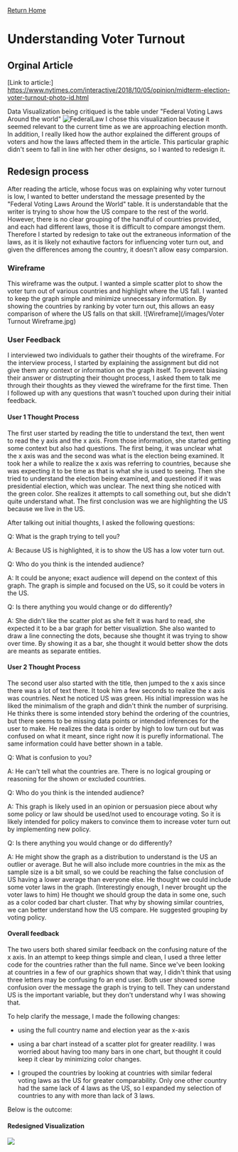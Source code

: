 [Return Home](/README.md)

# Understanding Voter Turnout
## Orginal Article
[Link to article:] https://www.nytimes.com/interactive/2018/10/05/opinion/midterm-election-voter-turnout-photo-id.html

Data Visualization being critiqued is the table under "Federal Voting Laws Around the world" 
![FederalLaw](/https://github.com/myc1230/Michelle-s-Viz-Portfolio/blob/master/Screen%20Shot%202020-07-22%20at%205.24.15%20PM.png)
I chose this visualization because it seemed relevant to the current time as we are approaching election month. In addition, I really liked how the author explained the different groups of voters and how the laws affected them in the article. This particular graphic didn't seem to fall in line with her other designs, so I wanted to redesign it. 
## Redesign process
After reading the article, whose focus was on explaining why voter turnout is low, I wanted to better understand the message presented by the "Federal Voting Laws Around the World" table. It is understandable that the writer is trying to show how the US compare to the rest of the world. However, there is no clear grouping of the handful of countries provided, and each had different laws, those it is difficult to compare amongst them. Therefore I started by redesign to take out the extraneous information of the laws, as it is likely not exhautive factors for influencing voter turn out, and given the differences among the country, it doesn't allow easy comparsion. 
### Wireframe 
This wireframe was the output. I wanted a simple scatter plot to show the voter turn out of various countries and highlight where the US fall. I wanted to keep the graph simple and minimize unnecessary information. By showing the countries by ranking by voter turn out, this allows an easy comparison of where the US falls on that skill. 
![Wireframe](/images/Voter Turnout Wireframe.jpg)
### User Feedback
I interviewed two individuals to gather their thoughts of the wireframe. For the interview process, I started by explaining the assignment but did not give them any context or information on the graph itself. To prevent biasing their answer or distrupting their thought process, I asked them to talk me through their thoughts as they viewed the wireframe for the first time.  Then I followed up with any questions that wasn't touched upon during their initial feedback. 

#### User 1 Thought Process
The first user started by reading the title to understand the text, then went to read the y axis and the x axis. 
From those information, she started getting some context but also had questions. The first being, it was unclear what the x axis was and the second was what is the election being examined. It took her a while to realize the x axis was referring to countries, because she was expecting it to be time as that is what she is used to seeing. Then she tried to understand the election being examined, and questioned if it was presidential election, which was unclear. 
The next thing she noticed with the green color. She realizes it attempts to call something out, but she didn't quite understand what. The first conclusion was we are highlighting the US because we live in the US. 



After talking out initial thoughts, I asked the following questions: 

Q: What is the graph trying to tell you? 

A: Because US is highlighted, it is to show the US has a low voter turn out. 

Q: Who do you think is the intended audience? 

A: It could be anyone; exact audience will depend on the context of this graph. The graph is simple and focused on the US, so it could be voters in the US. 

Q: Is there anything you would change or do differently? 

A: She didn't like the scatter plot as she felt it was hard to read, she expected it to be a bar graph for better visualiztion. She also wanted to draw a line connecting the dots, because she thought it was trying to show over time. By showing it as a bar, she thought it would better show the dots are meants as separate entities. 

#### User 2 Thought Process
The second user also started with the title, then jumped to the x axis since there was a lot of text there. It took him a few seconds to realize the x axis was countries. Next he noticed US was green. 
His initial impression was he liked the minimalism of the graph and didn't think the number of surprising. He thinks there is some intended story behind the ordering of the countries, but there seems to be missing data points or intended inferences for the user to make. He realizes the data is order by high to low turn out but was confused on what it meant, since right now it is purefly informational. The same information could have better shown in a table. 

Q: What is confusion to you? 

A: He can't tell what the countries are. There is no logical grouping or reasoning for the shown or excluded countries. 

Q: Who do you think is the intended audience? 

A: This graph is likely used in an opinion or persuasion piece about why some policy or law should be used/not used to encourage voting. So it is likely intended for policy makers to convince them to increase voter turn out by implementing new policy. 

Q: Is there anything you would change or do differently? 

A: He might show the graph as a distribution to understand is the US an outlier or average. But he will also include more countries in the mix as the sample size is a bit small, so we could be reaching the false conclusion of US having a lower average than everyone else. 
He thought we could include some voter laws in the graph. (Interestingly enough, I never brought up the voter laws to him)
He thought we should group the data in some one, such as a color coded bar chart cluster. That why by showing similar countries, we can better understand how the US compare. He suggested grouping by voting policy. 

#### Overall feedback
The two users both shared similar feedback on the confusing nature of the x axis. In an attempt to keep things simple and clean, I used a three letter code for the countries rather than the full name. Since we've been looking at countries in a few of our graphics shown that way, I didn't think that using three letters may be confusing fo an end user. 
Both user showed some confusion over the message the graph is trying to tell. They can understand US is the important variable, but they don't understand why I was showing that. 

To help clarify the message, I made the following changes: 

- using the full country name and election year as the x-axis

- using a bar chart instead of a scatter plot for greater readility. I was worried about having too many bars in one chart, but thought it could keep it clear by minimizing color changes. 

- I grouped the countries by looking at countries with similar federal voting laws as the US for greater comparability. Only one other country had the same lack of 4 laws as the US, so I expanded my selection of countries to any with more than lack of 3 laws. 

Below is the outcome: 

#### Redesigned Visualization 
<div class='tableauPlaceholder' id='viz1595460687178' style='position: relative'><noscript><a href='#'><img alt=' 'src='https:&#47;&#47;public.tableau.com&#47;static&#47;images&#47;Vo&#47;VoterTurnout1&#47;Sheet1&#47;1_rss.png' style='border: none' /></a></noscript><object class='tableauViz'  style='display:none;'><param name='host_url' value='https%3A%2F%2Fpublic.tableau.com%2F' /> 
<param name='embed_code_version' value='3' /> 
<param name='site_root' value='' /><param name='name' value='VoterTurnout1&#47;Sheet1' /><param name='tabs' value='no' /><param name='toolbar' value='yes' /><param name='static_image'value='https:&#47;&#47;public.tableau.com&#47;static&#47;images&#47;Vo&#47;VoterTurnout1&#47;Sheet1&#47;1.png' /> 
<param name='animate_transition' value='yes' /><param name='display_static_image' value='yes' /><param name='display_spinner' value='yes' /><param name='display_overlay' value='yes' /><param name='display_count' value='yes' /><param name='language' value='en' /><param name='filter' value='publish=yes' /></object></div>                
<script type='text/javascript'>                    
var divElement = document.getElementById('viz1595460687178');                    
var vizElement = divElement.getElementsByTagName('object')[0];                    
vizElement.style.width='100%';vizElement.style.height=(divElement.offsetWidth*0.75)+'px';                    
var scriptElement = document.createElement('script');                    
scriptElement.src = 'https://public.tableau.com/javascripts/api/viz_v1.js';                    
vizElement.parentNode.insertBefore(scriptElement, vizElement);                
</script>
